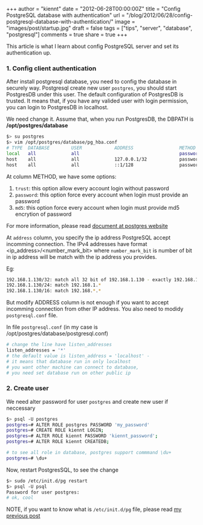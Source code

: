 +++
author = "kiennt"
date = "2012-06-28T00:00:00Z"
title = "Config PostgreSQL database with authentication"
url = "/blog/2012/06/28/config-postgresql-database-with-authentication/"
image = "images/post/startup.jpg"
draft = false
tags = ["tips", "server", "database", "postgresql"]
comments = true
share = true
+++

This article is what I learn about config PostgreSQL server and set its
authentication up.

<!--more-->

### 1. Config client authentication
After install postgresql database, you need to config the database in securely way.
Postgresql create new user `postgres`, you should start PostgresDB under this user.
The default configuration of PostgresDB is trusted. It means that, if you have any valided user with
login permission, you can login to PostgresDB in localhost.

We need change it. Assume that, when you run PostgresDB, the DBPATH is **/opt/postgres/database**

```bash
$> su postgres
$> vim /opt/postgres/database/pg_hba.conf
# TYPE  DATABASE        USER            ADDRESS                 METHOD
local   all             all                                     password
host    all             all             127.0.0.1/32            password
host    all             all             ::1/128                 password

```

At column METHOD, we have some options:

1. `trust`: this option allow every account login without password
2. `password`: this option force every account when login must provide an password
3. `md5`: this option force every account when login must provide md5 encrytion of password

For more information, please read [document at postgres website](http://www.postgresql.org/docs/9.1/static/auth-pg-hba-conf.html)

At `address` column, you specify the ip address PostgreSQL accept incomming connection.
The IPv4 addresses have format <ip_address>/<number_mark_bit> where `number_mark_bit` is number of bit in ip address will be match with the ip address you provides.

Eg:

```bash
192.168.1.130/32: match all 32 bit of 192.168.1.130 - exactly 192.168.1.130
192.168.1.130/24: match 192.168.1.*
192.168.1.130/16: match 192.168.*.*
```

But modify ADDRESS column is not enough if you want to accept incomming connection from other IP address. You also need to modidy `postgresql.conf` file.

In file `postgresql.conf` (in my case is /opt/postgres/database/postgresql.conf)

```bash
# change the line have listen_addresses
listen_addresses = '*'
# the default value is listen_address = 'localhost' -
# it means that database run in only localhost
# you want other machine can connect to database,
# you need set database run on other public ip
```

### 2. Create user

We need alter password for user `postgres` and create new user if neccessary

```bash
$> psql -U postgres
postgres=# ALTER ROLE postgres PASSWORD 'my_password'
postgres=# CREATE ROLE kiennt LOGIN;
postgres=# ALTER ROLE kiennt PASSWORD 'kiennt_password';
postgres=# ALTER ROLE kiennt CREATEDB;

# to see all role in database, postgres support commmand \du+
postgres=# \du+
```

Now, restart PostgresSQL, to see the change

```bash
$> sudo /etc/init.d/pg restart
$> psql -U psql
Password for user postgres:
# ok, cool
```

NOTE, if you want to know what is `/etc/init.d/pg` file, please read [my previous post](/blog/2012/06/18/install-virtual-machine-with-vagrant.html)
